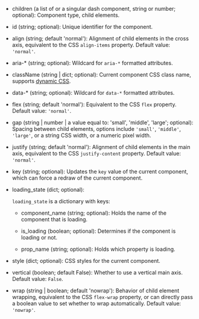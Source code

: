 - children (a list of or a singular dash component, string or number; optional):
    Component type, child elements.

- id (string; optional):
    Unique identifier for the component.

- align (string; default 'normal'):
    Alignment of child elements in the cross axis, equivalent to the CSS `align-items` property. Default value: `'normal'`.

- aria-* (string; optional):
    Wildcard for `aria-*` formatted attributes.

- className (string | dict; optional):
    Current component CSS class name, supports [dynamic CSS](/advanced-classname).

- data-* (string; optional):
    Wildcard for `data-*` formatted attributes.

- flex (string; default 'normal'):
    Equivalent to the CSS `flex` property. Default value: `'normal'`.

- gap (string | number | a value equal to: 'small', 'middle', 'large'; optional):
    Spacing between child elements, options include `'small'`, `'middle'`, `'large'`, or a string CSS width, or a numeric pixel width.

- justify (string; default 'normal'):
    Alignment of child elements in the main axis, equivalent to the CSS `justify-content` property. Default value: `'normal'`.

- key (string; optional):
    Updates the `key` value of the current component, which can force a redraw of the current component.

- loading_state (dict; optional):

    `loading_state` is a dictionary with keys:

    - component_name (string; optional):
        Holds the name of the component that is loading.

    - is_loading (boolean; optional):
        Determines if the component is loading or not.

    - prop_name (string; optional):
        Holds which property is loading.

- style (dict; optional):
    CSS styles for the current component.

- vertical (boolean; default False):
    Whether to use a vertical main axis. Default value: `False`.

- wrap (string | boolean; default 'nowrap'):
    Behavior of child element wrapping, equivalent to the CSS `flex-wrap` property, or can directly pass a boolean value to set whether to wrap automatically. Default value: `'nowrap'`.
